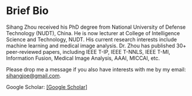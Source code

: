 ---
---

# Brief Bio

Sihang Zhou received his PhD degree from National University of Defense Technology (NUDT), China. He is now lecturer at College of Intelligence Science and Technology, NUDT. His current research interests include machine learning and medical image analysis. Dr. Zhou has published 30+ peer-reviewed papers, including IEEE T-IP, IEEE T-NNLS, IEEE T-MI, Information Fusion, Medical Image Analysis, AAAI, MICCAI, etc.


Please drop me a message if you also have interests with me by my email: <u>sihangjoe@gmail.com</u>.

Google Scholar: [[Google Scholar]](https://scholar.google.com/citations?user=p9Se8kYAAAAJ&hl=zh-CN&oi=ao)
